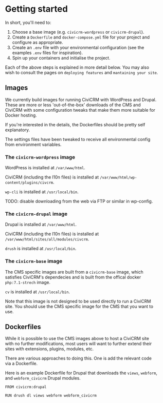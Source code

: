 # Getting started

In short, you'll need to:

1. Choose a base image (e.g. `civicrm-wordpress` or `civicrm-drupal`).
2. Create a `Dockerfile` and `docker-compose.yml` file for your project and configure as appropriate.
3. Create an `.env` file with your environmental configuration (see the examples `.env` files for inspiration).
4. Spin up your containers and initialise the project.

Each of the above steps is explained in more detail below. You may also wish to consult the pages on `deploying features` and `mantaining your site`.

## Images

We currently build images for running CiviCRM with WordPress and Drupal. These are more or less 'out-of-the-box' downloads of the CMS and CiviCRM with some configuration tweaks that make them more suitable for Docker hosting.

If you're interested in the details, the Dockerfiles should be pretty self explanatory.

The settings files have been tweaked to receive all environmental config from environment variables.

### The `civicrm-wordpress` image

WordPress is installed at `/var/www/html`.

CiviCRM (including the l10n files) is installed at `/var/www/html/wp-content/plugins/civcrm`.

`wp-cli` is installed at `/usr/local/bin`.

TODO: disable downloading from the web via FTP or similar in wp-config.

### The `civicrm-drupal` image

Drupal is installed at `/var/www/html`.

CiviCRM (including the l10n files) is installed at `/var/www/html/sites/all/modules/civcrm`.

`drush` is installed at `/usr/local/bin`.

### The `civicrm-base` image

The CMS specific images are built from a `civicrm-base` image, which satisfies CiviCRM's dependecies and is built from the offical docker `php:7.1-strech` image.

`cv` is installed at `/usr/local/bin`.

Note that this image is not designed to be used directly to run a CiviCRM site. You should use the CMS specific image for the CMS that you want to use.

## Dockerfiles

While it is possible to use the CMS images above to host a CiviCRM site with no further modifications, most users will want to further extend their sites with extensions, plugins, modules, etc.

There are various approaches to doing this. One is add the relevant code via a Dockerfile.

Here is an example Dockerfile for Drupal that downloads the `views`, `webform`, and `webform_civicrm` Drupal modules.

```docker
FROM civicrm:drupal

RUN drush dl views webform webform_civicrm
```
